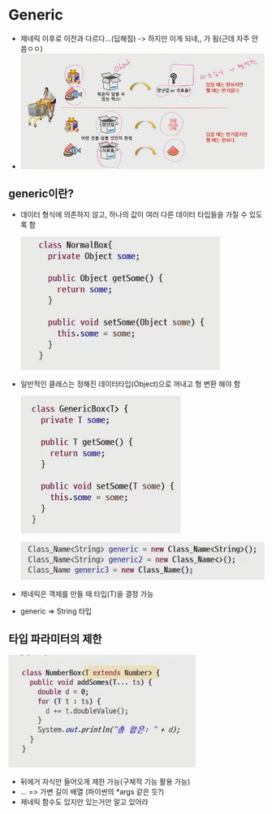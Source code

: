 # Generic

- 제네릭 이후로 이전과 다르다...(딥해짐) -> 하지만 이게 되네,, 가 됨(근데 자주 안씀ㅇㅇ)
- ![image-20220518213105428](generic.assets/image-20220518213105428.png)

## generic이란?

- 데이터 형식에 의존하지 않고, 하나의 값이 여러 다른 데이터 타입들을 가질 수 있도록 함

  ![image-20220518213235386](generic.assets/image-20220518213235386.png)

- 일반적인 클래스는 정해진 데이터타입(Object)으로 꺼내고 형 변환 해야 함

  ![image-20220518213415657](generic.assets/image-20220518213415657.png)

  ![image-20220518213619873](generic.assets/image-20220518213619873.png)

- 제네릭은 객체를 만들 때 타입(T)을 결정 가능

- generic => String 타입

## 타입 파라미터의 제한

![image-20220518214124016](generic.assets/image-20220518214124016.png)

- 뒤에거 자식만 들어오게 제한 가능(구체적 기능 활용 가능)
- ... => 가변 길이 배열 (파이썬의 *args 같은 듯?)
- 제네릭 함수도 있지만 있는거만 알고 있어라